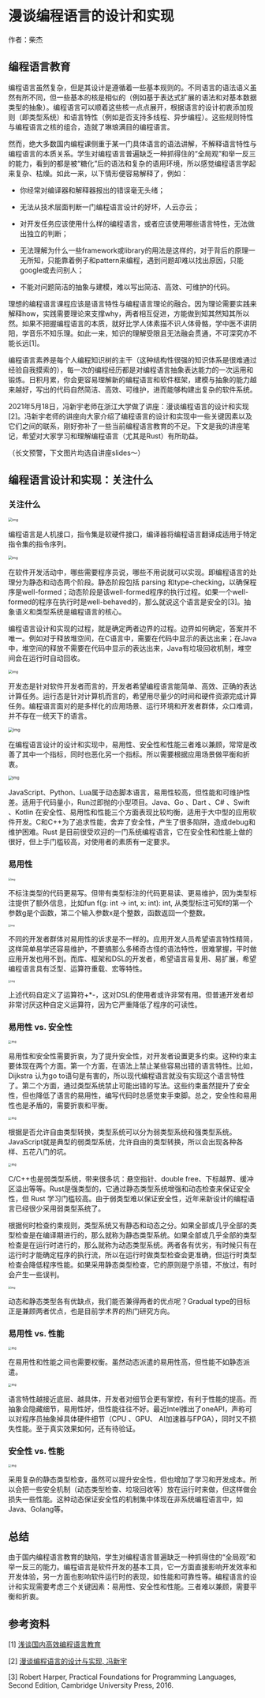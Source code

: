 # 漫谈编程语言的设计和实现

作者：柴杰 



## 编程语言教育

编程语言虽然复杂，但是其设计是遵循着一些基本规则的。不同语言的语法语义虽然有所不同，但一些基本的核是相似的（例如基于表达式扩展的语法和对基本数据类型的抽象）。编程语言可以顺着这些核一点点展开，根据语言的设计初衷添加规则（即类型系统）和语言特性（例如是否支持多线程、异步编程）。这些规则特性与编程语言之核的组合，造就了琳琅满目的编程语言。



然而，绝大多数国内编程课侧重于某一门具体语言的语法讲解，不解释语言特性与编程语言的本质关系。学生对编程语言普遍缺乏一种抓得住的“全局观”和举一反三的能力，看到的都是被“糖化”后的语法和复杂的语用环境，所以感觉编程语言学起来复杂、枯燥。如此一来，以下情形便容易解释了，例如：

- 你经常对编译器和解释器报出的错误毫无头绪；

- 无法从技术层面判断一门编程语言设计的好坏，人云亦云；

- 对开发任务应该使用什么样的编程语言，或者应该使用哪些语言特性，无法做出独立的判断；

- 无法理解为什么一些framework或library的用法是这样的，对于背后的原理一无所知，只能靠着例子和pattern来编程，遇到问题却难以找出原因，只能google或去问别人；

- 不能对问题简洁的抽象与建模，难以写出简洁、高效、可维护的代码。



理想的编程语言课程应该是语言特性与编程语言理论的融合。因为理论需要实践来解释how，实践需要理论来支撑why，两者相互促进，方能做到知其然知其所以然。如果不把握编程语言的本质，就好比学人体素描不识人体骨骼，学中医不讲阴阳，学音乐不知乐理。如此一来，知识的理解受限且无法融会贯通，不可深究亦不能长远[1]。



编程语言素养是每个人编程知识树的主干（这种结构性很强的知识体系是很难通过经验自我摸索的），每一次的编程经历都是对编程语言抽象表达能力的一次运用和锻炼。日积月累，你会更容易理解新的编程语言和软件框架，建模与抽象的能力越来越好，写出的代码自然简洁、高效、可维护，进而能够构建出复杂的软件系统。



2021年5月18日，冯新宇老师在浙江大学做了讲座：漫谈编程语言的设计和实现[2]。冯新宇老师的讲座向大家介绍了编程语言的设计和实现中一些关键因素以及它们之间的联系，刚好弥补了一些当前编程语言教育的不足。下文是我的讲座笔记，希望对大家学习和理解编程语言（尤其是Rust）有所助益。

（长文预警，下文图片均选自讲座slides～）



## 编程语言设计和实现：关注什么 

### 关注什么

<img src="./image/pl/1-pl.png" alt="img" style="zoom:50%;" />

编程语言是人机接口，指令集是软硬件接口，编译器将编程语言翻译成适用于特定指令集的指令序列。

<img src="./image/pl/2-pl.png" alt="img" style="zoom:48%;" />

在软件开发活动中，哪些需要程序员说，哪些不用说就可以实现。即编程语言的处理分为静态和动态两个阶段。静态阶段包括 parsing 和type-checking，以确保程序是well-formed；动态阶段是该well-formed程序的执行过程。如果一个well-formed的程序在执行时是well-behaved的，那么就说这个语言是安全的[3]。抽象语义和类型系统是编程语言的核心。



编程语言设计和实现的过程，就是确定两者边界的过程。边界如何确定，答案并不唯一。例如对于释放堆空间，在C语言中，需要在代码中显示的表达出来；在Java中，堆空间的释放不需要在代码中显示的表达出来，Java有垃圾回收机制，堆空间会在运行时自动回收。

<img src="./image/pl/3-pl.png" alt="img" style="zoom:50%;" />

开发态是针对软件开发者而言的，开发者希望编程语言能简单、高效、正确的表达计算任务。运行态是针对计算机而言的，希望用尽量少的时间和硬件资源完成计算任务。编程语言面对的是多样化的应用场景、运行环境和开发者群体，众口难调，并不存在一统天下的语言。

<img src="./image/pl/4-pl.png" alt="img" style="zoom:60%;" />

在编程语言设计的设计和实现中，易用性、安全性和性能三者难以兼顾，常常是改善了其中一个指标，同时也恶化另一个指标。所以需要根据应用场景做平衡和折衷。

<img src="./image/pl/5-pl.png" alt="img" style="zoom:55%;" />



JavaScript、Python、Lua属于动态脚本语言，易用性较高，但性能和可维护性差。适用于代码量小，Run过即抛的小型项目。Java、Go 、Dart 、C# 、Swift 、Kotlin 在安全性、易用性和性能三个方面表现比较均衡，适用于大中型的应用软件开发。C和C++为了追求性能，舍弃了安全性，产生了很多陷阱，造成debug和维护困难。Rust 是目前很受欢迎的一门系统编程语言，它在安全性和性能上做的很好，但上手门槛较高，对使用者的素质有一定要求。



### 易用性

<img src="./image/pl/6-pl.png" alt="img" style="zoom:35%;" />

不标注类型的代码更易写。但带有类型标注的代码更易读、更易维护，因为类型标注提供了额外信息，比如fun f(g: int -> int, x: int): int, 从类型标注可知f的第一个参数g是个函数，第二个输入参数x是个整数，函数返回一个整数。

<img src="./image/pl/7-pl.png" alt="img" style="zoom:32%;" />

不同的开发者群体对易用性的诉求是不一样的。应用开发人员希望语言特性精简，这样简单易学还容易维护，不要搞那么多稀奇古怪的语法特性，很难掌握，平时做应用开发也用不到。而库、框架和DSL的开发者，希望语言易复用、易扩展，希望编程语言具有泛型、运算符重载、宏等特性。

<img src="./image/pl/8-pl.png" alt="img" style="zoom:33%;" />

上述代码自定义了运算符+*-，这对DSL的使用者或许非常有用。但普通开发者却非常讨厌这种自定义运算符，因为它严重降低了程序的可读性。



### 易用性 vs. 安全性

<img src="./image/pl/9-pl.png" alt="img" style="zoom:40%;" />



易用性和安全性需要折衷，为了提升安全性，对开发者设置更多约束。这种约束主要体现在两个方面。第一个方面，在语法上禁止某些容易出错的语言特性。比如，Dijkstra 认为go to语句是有害的，所以现代编程语言就没有实现这个语言特性了。第二个方面，通过类型系统禁止可能出错的写法。这些约束虽然提升了安全性，但也降低了语言的易用性，编写代码时总感觉束手束脚。总之，安全性和易用性也是矛盾的，需要折衷和平衡。

<img src="./image/pl/10-pl.png" alt="img" style="zoom:40%;" />

根据是否允许自由类型转换，类型系统可以分为弱类型系统和强类型系统。JavaScript就是典型的弱类型系统，允许自由的类型转换，所以会出现各种各样、五花八门的坑。

<img src="./image/pl/11-pl.png" alt="img" style="zoom:40%;" />

C/C++也是弱类型系统，带来很多坑：悬空指针、double free、下标越界、缓冲区溢出等等。Rust是强类型的，它通过静态类型系统增强和动态检查来保证安全性，但 Rust 学习门槛较高。由于弱类型难以保证安全性，近年来新设计的编程语言已经很少采用弱类型系统了。



根据何时检查约束规则，类型系统又有静态和动态之分。如果全部或几乎全部的类型检查是在编译期进行的，那么就称为静态类型系统。如果全部或几乎全部的类型检查是在运行时进行的，那么就称为动态类型系统。两者各有优劣，有时候只有在运行时才能确定程序的执行流，所以在运行时做类型检查会更准确，但运行时类型检查会降低程序性能。如果采用静态类型检查，它的原则是宁杀错，不放过，有时会产生一些误判。

<img src="./image/pl/12-pl.png" alt="img" style="zoom:35%;" />

动态和静态类型各有优缺点，我们能否兼得两者的优点呢？Gradual type的目标正是兼顾两者优点，也是目前学术界的热门研究方向。



### 易用性 vs. 性能

<img src="./image/pl/13-pl.png" alt="img" style="zoom:40%;" />

在易用性和性能之间也需要权衡。虽然动态派遣的易用性高，但性能不如静态派遣。

<img src="./image/pl/14-pl.png" alt="img" style="zoom:40%;" />

语言特性越接近底层、越具体，开发者对细节会更有掌控，有利于性能的提高。而抽象会隐藏细节，易用性好，但性能往往不好。最近Intel推出了oneAPI，声称可以对程序员抽象掉具体硬件细节（CPU 、GPU、 AI加速器与FPGA），同时又不损失性能。至于真实效果如何，还有待验证。



### 安全性 vs. 性能

<img src="./image/pl/15-pl.png" alt="img" style="zoom:40%;" />

采用复杂的静态类型检查，虽然可以提升安全性，但也增加了学习和开发成本。所以会把一些安全机制（动态类型检查、垃圾回收等）放在运行时来做，但这样做会损失一些性能。这种动态保证安全性的机制集中体现在非系统编程语言中，如Java、Golang等。



## 总结

由于国内编程语言教育的缺陷，学生对编程语言普遍缺乏一种抓得住的“全局观”和举一反三的能力。编程语言是软件开发的基本工具，它一方面直接影响开发效率和开发体验，另一方面也影响软件运行时的表现，如性能和可靠性等。编程语言的设计和实现需要考虑三个关键因素：易用性、安全性和性能。三者难以兼顾，需要平衡和折衷。



## 参考资料

[1] [浅谈国内高效编程语言教育](https://zhuanlan.zhihu.com/p/43914842)

[2] [漫谈编程语言的设计与实现, 冯新宇]( https://www.bilibili.com/video/BV15V41177vF?from=search&seid=4586480071230860986)

[3] Robert Harper, Practical Foundations for Programming Languages, Second Edition, Cambridge University Press, 2016.
